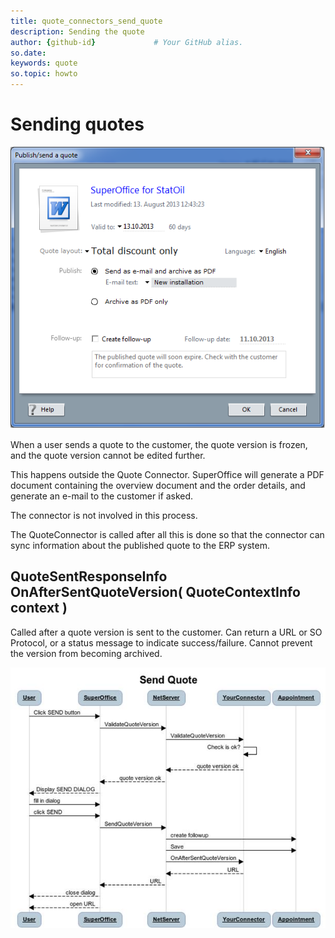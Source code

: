 ```yaml
---
title: quote_connectors_send_quote
description: Sending the quote
author: {github-id}             # Your GitHub alias.
so.date:
keywords: quote
so.topic: howto
---
```


# Sending quotes

![19][img1]

When a user sends a quote to the customer, the quote version is frozen, and the quote version cannot be edited further.

This happens outside the Quote Connector. SuperOffice will generate a PDF document containing the overview document and the order details, and generate an e-mail to the customer if asked.

The connector is not involved in this process.

The QuoteConnector is called after all this is done so that the connector can sync information about the published quote to the ERP system.

## QuoteSentResponseInfo OnAfterSentQuoteVersion( QuoteContextInfo context )

Called after a quote version is sent to the customer. Can return a URL or SO Protocol, or a status message to indicate success/failure. Cannot prevent the version from becoming archived.

![20][img2]

<!-- Referenced images -->
[img1]: media/image019.png
[img2]: media/image020.jpg
